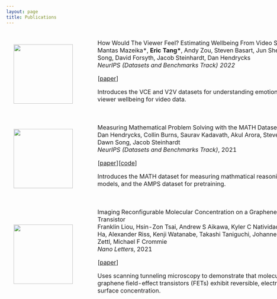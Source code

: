 ```yaml
---
layout: page
title: Publications
---
```

<div class="grid">
  <div class="col-1-2" style="width:180%; font-size: 17px;">
    <table style="width:100%;border:0px;border-spacing:0px;border-collapse:separate;margin-right:auto;margin-left:auto;">
        <tbody>
        <tr>
            <td style="padding:20px;width:25%;vertical-align:middle">
            <div class="one">
                <img src='../images/v2v.png' width="160">
            </div>
            </td>
            <td style="padding:20px;width:75%;vertical-align:middle">
                <papertitle>How Would The Viewer Feel? Estimating Wellbeing From Video Scenarios</papertitle>
            <br>
            Mantas Mazeika*,
            <strong>Eric Tang*</strong>,
            Andy Zou,
            Steven Basart,
            Jun Shern Chen,
            Dawn Song,
            David Forsyth,
            Jacob Steinhardt,
            Dan Hendrycks
            <br>
            <em>NeurIPS (Datasets and Benchmarks Track) 2022</em>
            <br>
            <p>[<a href="https://openreview.net/forum?id=jbdp9m7nr0R">paper</a>]</p>
            <p></p>
            <p>
                Introduces the VCE and V2V datasets for understanding emotional response and viewer wellbeing for video data.
            </p>
            </td>
        </tr> 
        <tr>
            <td style="padding:20px;width:25%;vertical-align:middle">
            <div class="one">
                <img src='../images/math.png' width="160">
            </div>
            </td>
            <td style="padding:20px;width:75%;vertical-align:middle">
                <papertitle>Measuring Mathematical Problem Solving with the MATH Dataset</papertitle>
            <br>
            Dan Hendrycks,
            Collin Burns,
            Saurav Kadavath,
            Akul Arora,
            Steven Basart,
            <strong>Eric Tang</strong>,
            Dawn Song,
            Jacob Steinhardt
            <br>
            <em>NeurIPS (Datasets and Benchmarks Track)</em>, 2021
            <br>
            <p>[<a href="https://arxiv.org/pdf/2103.03874.pdf">paper</a>][<a href="https://github.com/hendrycks/math">code</a>]</p>
            <p></p>
            <p>
                Introduces the MATH dataset for measuring mathmatical reasoning in large language models, and the AMPS dataset for pretraining.
            </p>
            </td>
        </tr> 
        <tr>
            <td style="padding:20px;width:25%;vertical-align:middle">
            <div class="one">
                <img src='../images/tunable.gif' width="160">
            </div>
            </td>
            <td style="padding:20px;width:75%;vertical-align:middle">
                <papertitle>Imaging Reconfigurable Molecular Concentration on a Graphene Field-Effect Transistor</papertitle>
            <br>
            Franklin Liou, Hsin-Zon Tsai, Andrew S Aikawa, Kyler C Natividad,
            <strong>Eric Tang</strong>,
            Ethan Ha, Alexander Riss, Kenji Watanabe, Takashi Taniguchi, Johannes Lischner, Alex Zettl, Michael F Crommie
            <br>
            <em>Nano Letters</em>, 2021
            <br>
            <p>[<a href="https://pubs.acs.org/doi/full/10.1021/acs.nanolett.1c03039">paper</a>]</p>
            <p></p>
            <p>
                Uses scanning tunneling microscopy to demonstrate that molecules deposited onto graphene field-effect transistors (FETs) exhibit reversible, electrically tunable surface concentration.
            </p>
            </td>
        </tr> 
        </tbody>
    </table>
  </div>
</div>
